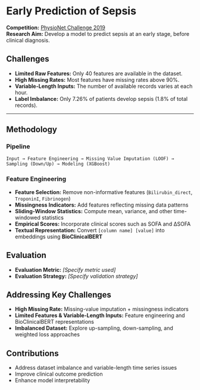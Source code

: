 # Early Prediction of Sepsis

**Competition:** [PhysioNet Challenge 2019](https://physionet.org/content/challenge-2019/1.0.0/)  
**Research Aim:** Develop a model to predict sepsis at an early stage, before clinical diagnosis.

## Challenges
- **Limited Raw Features:** Only 40 features are available in the dataset.  
- **High Missing Rates:** Most features have missing rates above 90%.  
- **Variable-Length Inputs:** The number of available records varies at each hour.  
- **Label Imbalance:** Only 7.26% of patients develop sepsis (1.8% of total records).  

---

## Methodology
### Pipeline  
`Input → Feature Engineering → Missing Value Imputation (LOOF) → Sampling (Down/Up) → Modeling (XGBoost)`

### Feature Engineering
- **Feature Selection:** Remove non-informative features (`Bilirubin_direct`, `TroponinI`, `Fibrinogen`)  
- **Missingness Indicators:** Add features reflecting missing data patterns  
- **Sliding-Window Statistics:** Compute mean, variance, and other time-windowed statistics  
- **Empirical Scores:** Incorporate clinical scores such as SOFA and ∆SOFA  
- **Textual Representation:** Convert `[column name] [value]` into embeddings using **BioClinicalBERT**  

## Evaluation
- **Evaluation Metric:** *[Specify metric used]*  
- **Evaluation Strategy:** *[Specify validation strategy]*  

## Addressing Key Challenges
- **High Missing Rate:** Missing-value imputation + missingness indicators  
- **Limited Features & Variable-Length Inputs:** Feature engineering and BioClinicalBERT representations  
- **Imbalanced Dataset:** Explore up-sampling, down-sampling, and weighted loss approaches  



## Contributions
- Address dataset imbalance and variable-length time series issues  
- Improve clinical outcome prediction  
- Enhance model interpretability  

